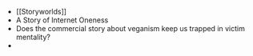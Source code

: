 - [[Storyworlds]]
- A Story of Internet Oneness
- Does the commercial story about veganism keep us trapped in victim mentality?
-
